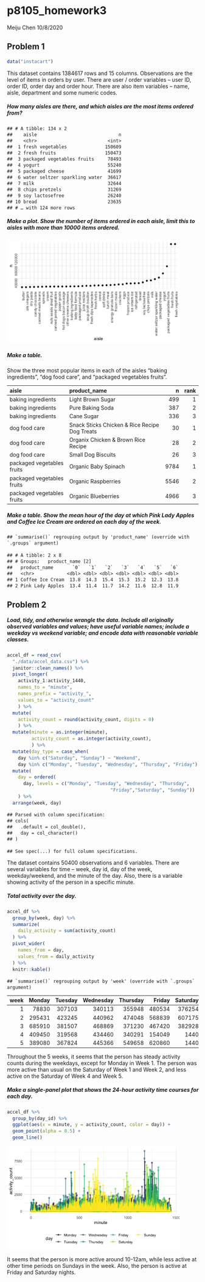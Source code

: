 p8105\_homework3
================
Meiju Chen
10/8/2020

## Problem 1

``` r
data("instacart")
```

This dataset contains 1384617 rows and 15 columns. Observations are the
level of items in orders by user. There are user / order variables –
user ID, order ID, order day and order hour. There are also item
variables – name, aisle, department and some numeric codes.

##### How many aisles are there, and which aisles are the most items ordered from?

    ## # A tibble: 134 x 2
    ##    aisle                              n
    ##    <chr>                          <int>
    ##  1 fresh vegetables              150609
    ##  2 fresh fruits                  150473
    ##  3 packaged vegetables fruits     78493
    ##  4 yogurt                         55240
    ##  5 packaged cheese                41699
    ##  6 water seltzer sparkling water  36617
    ##  7 milk                           32644
    ##  8 chips pretzels                 31269
    ##  9 soy lactosefree                26240
    ## 10 bread                          23635
    ## # … with 124 more rows

##### Make a plot. Show the number of items ordered in each aisle, limit this to aisles with more than 10000 items ordered.

<img src="p8105_hw_mc4959_files/figure-gfm/unnamed-chunk-3-1.png" width="90%" />

##### Make a table.

Show the three most popular items in each of the aisles “baking
ingredients”, “dog food care”, and “packaged vegetables fruits”.

| aisle                      | product\_name                                 |    n | rank |
| :------------------------- | :-------------------------------------------- | ---: | ---: |
| baking ingredients         | Light Brown Sugar                             |  499 |    1 |
| baking ingredients         | Pure Baking Soda                              |  387 |    2 |
| baking ingredients         | Cane Sugar                                    |  336 |    3 |
| dog food care              | Snack Sticks Chicken & Rice Recipe Dog Treats |   30 |    1 |
| dog food care              | Organix Chicken & Brown Rice Recipe           |   28 |    2 |
| dog food care              | Small Dog Biscuits                            |   26 |    3 |
| packaged vegetables fruits | Organic Baby Spinach                          | 9784 |    1 |
| packaged vegetables fruits | Organic Raspberries                           | 5546 |    2 |
| packaged vegetables fruits | Organic Blueberries                           | 4966 |    3 |

##### Make a table. Show the mean hour of the day at which Pink Lady Apples and Coffee Ice Cream are ordered on each day of the week.

    ## `summarise()` regrouping output by 'product_name' (override with `.groups` argument)

    ## # A tibble: 2 x 8
    ## # Groups:   product_name [2]
    ##   product_name       `0`   `1`   `2`   `3`   `4`   `5`   `6`
    ##   <chr>            <dbl> <dbl> <dbl> <dbl> <dbl> <dbl> <dbl>
    ## 1 Coffee Ice Cream  13.8  14.3  15.4  15.3  15.2  12.3  13.8
    ## 2 Pink Lady Apples  13.4  11.4  11.7  14.2  11.6  12.8  11.9

## Problem 2

##### Load, tidy, and otherwise wrangle the data. Include all originally observed variables and values; have useful variable names; include a weekday vs weekend variable; and encode data with reasonable variable classes.

``` r
accel_df = read_csv(
  "./data/accel_data.csv") %>%
  janitor::clean_names() %>% 
  pivot_longer(
    activity_1:activity_1440,
    names_to = "minute",
    names_prefix = "activity_",
    values_to = "activity_count"
    ) %>% 
  mutate(
    activity_count = round(activity_count, digits = 0)
    ) %>% 
  mutate(minute = as.integer(minute),
         activity_count = as.integer(activity_count),
         ) %>% 
  mutate(day_type = case_when(
    day %in% c("Saturday", "Sunday") ~ "Weekend",
    day %in% c("Monday", "Tuesday", "Wednesday", "Thursday", "Friday") ~ "Weekday")) %>% 
  mutate(
    day = ordered(
      day, levels = c("Monday", "Tuesday", "Wednesday", "Thursday", 
                                      "Friday","Saturday", "Sunday"))
    ) %>% 
  arrange(week, day)
```

    ## Parsed with column specification:
    ## cols(
    ##   .default = col_double(),
    ##   day = col_character()
    ## )

    ## See spec(...) for full column specifications.

The dataset contains 50400 observations and 6 variables. There are
several variables for time – week, day id, day of the week,
weekday/weekend, and the minute of the day. Also, there is a variable
showing activity of the person in a specific minute.

##### Total activity over the day.

``` r
accel_df %>% 
  group_by(week, day) %>% 
  summarize(
    daily_activity = sum(activity_count)
  ) %>% 
  pivot_wider(
    names_from = day,
    values_from = daily_activity
  ) %>% 
  knitr::kable()
```

    ## `summarise()` regrouping output by 'week' (override with `.groups` argument)

| week | Monday | Tuesday | Wednesday | Thursday | Friday | Saturday | Sunday |
| ---: | -----: | ------: | --------: | -------: | -----: | -------: | -----: |
|    1 |  78830 |  307103 |    340113 |   355948 | 480534 |   376254 | 631105 |
|    2 | 295431 |  423245 |    440962 |   474048 | 568839 |   607175 | 422018 |
|    3 | 685910 |  381507 |    468869 |   371230 | 467420 |   382928 | 467052 |
|    4 | 409450 |  319568 |    434460 |   340291 | 154049 |     1440 | 260617 |
|    5 | 389080 |  367824 |    445366 |   549658 | 620860 |     1440 | 138421 |

Throughout the 5 weeks, it seems that the person has steady activity
counts during the weekdays, except for Monday in Week 1. The person was
more active than usual on the Saturday of Week 1 and Week 2, and less
active on the Saturday of Week 4 and Week 5.

##### Make a single-panel plot that shows the 24-hour activity time courses for each day.

``` r
accel_df %>% 
  group_by(day_id) %>% 
  ggplot(aes(x = minute, y = activity_count, color = day)) +
  geom_point(alpha = 0.5) +
  geom_line()
```

<img src="p8105_hw_mc4959_files/figure-gfm/unnamed-chunk-8-1.png" width="90%" />

It seems that the person is more active around 10-12am, while less
active at other time periods on Sundays in the week. Also, the person is
active at Friday and Saturday nights.
